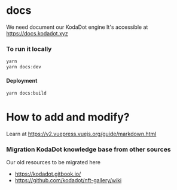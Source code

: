 # docs
We need document our KodaDot engine
It's accessible at https://docs.kodadot.xyz


### To run it locally

```bash
yarn
yarn docs:dev
```

#### Deployment
```bash
yarn docs:build
```

# How to add and modify?

Learn at https://v2.vuepress.vuejs.org/guide/markdown.html



### Migration KodaDot knowledge base from other sources
Our old resources to be migrated here

- https://kodadot.gitbook.io/
- https://github.com/kodadot/nft-gallery/wiki
